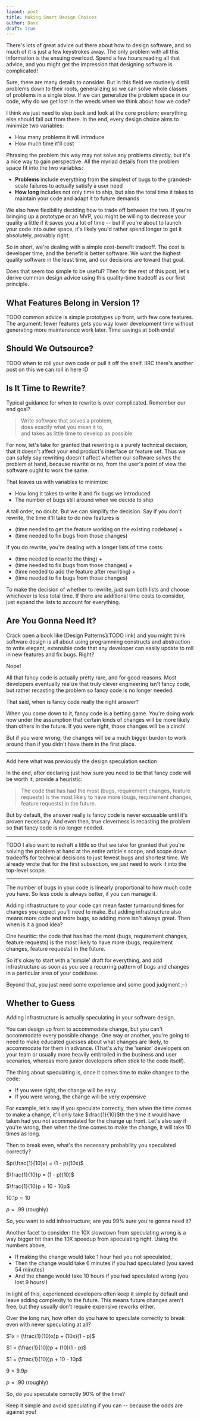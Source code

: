 ```yaml
---
layout: post
title: Making Smart Design Choices
author: Dave
draft: true
---
```


There's lots of great advice out there about how to design software, and so much of it is just a few keystrokes away.
The only problem with all this information is the ensuing overload.
Spend a few hours reading all that advice, and you might get the impression that designing software is complicated!

Sure, there are many details to consider.
But in this field we routinely distill problems down to their roots, generalizing so we can solve whole classes of problems in a single blow.
If we can generalize the problem space in our code, why do we get lost in the weeds when we think about how we code?

I think we just need to step back and look at the core problem; everything else should fall out from there.
In the end, every design choice aims to minimize two variables:

* How many problems it will introduce
* How much time it'll cost

Phrasing the problem this way may not solve any problems directly, but it's a nice way to gain perspective.
All the myriad details from the problem space fit into the two variables:

* **Problems** include everything from the simplest of bugs to the grandest-scale failures to actually satisfy a user need
* **How long** includes not only time to ship, but also the total time it takes to maintain your code and adapt it to future demands

We also have flexibility deciding how to trade off between the two.
If you're bringing up a prototype or an MVP, you might be willing to decrease your quality a little if it saves you a lot of time -- but if you're about to launch your code into outer space, it's likely you'd rather spend longer to get it absolutely, provably right.

So in short, we're dealing with a simple cost-benefit tradeoff.
The cost is developer time, and the benefit is better software.
We want the highest quality software in the least time, and our decisions are toward that goal.

Does that seem too simple to be useful?
Then for the rest of this post, let's derive common design advice using this quality-time tradeoff as our first principle.

## What Features Belong in Version 1?

TODO common advice is simple prototypes up front, with few core features.
The argument: fewer features gets you way lower development time without generating more maintenance work later.
Time savings at both ends!

## Should We Outsource?

TODO when to roll your own code or pull it off the shelf.
IIRC there's another post on this we can roll in here :D

## Is It Time to Rewrite?

Typical guidance for when to rewrite is over-complicated.
Remember our end goal?

> Write software that solves a problem,<br>
> does exactly what you mean it to,<br>
> and takes as little time to develop as possible

For now, let's take for granted that rewriting is a purely technical decision, that it doesn't affect your end product's interface or feature set.
Thus we can safely say rewriting doesn't affect whether our software solves the problem at hand, because rewrite or no, from the user's point of view the software ought to work the same.

That leaves us with variables to minimize:

* How long it takes to write it and fix bugs we introduced
* The number of bugs still around when we decide to ship

A tall order, no doubt.
But we can simplify the decision.
Say if you don't rewrite, the time it'll take to do new features is 

* (time needed to get the feature working on the existing codebase) +
* (time needed to fix bugs from those changes)

If you do rewrite, you're dealing with a longer lists of time costs:

* (time needed to rewrite the thing) +
* (time needed to fix bugs from those changes) +
* (time needed to add the feature after rewriting) + 
* (time needed to fix bugs from those changes)

To make the decision of whether to rewrite, just sum both lists and choose whichever is less total time.
If there are additional time costs to consider, just expand the lists to account for everything.

## Are You Gonna Need It?

Crack open a book like [Design Patterns](TODO link) and you might think software design is all about using programming constructs and abstraction to write elegant, extensible code that any developer can easily update to roll in new features and fix bugs.
Right?

Nope!

All that fancy code is actually pretty rare, and for good reasons.
Most developers eventually realize that truly clever engineering isn't fancy code, but rather recasting the problem so fancy code is no longer needed.

That said, when is fancy code really the right answer?

When you come down to it, fancy code is a betting game.
You're doing work now under the assumption that certain kinds of changes will be more likely than others in the future.
If you were right, those changes will be a cinch!

But if you were wrong, the changes will be a much bigger burden to work around than if you didn't have them in the first place.

---

Add here what was previously the design speculation section

In the end, after declaring just how sure you need to be that fancy code will be worth it, provide a heuristic:

> The code that has had the most (bugs, requirement changes, feature requests) is the most likely to have more (bugs, requirement changes, feature requests) in the future.

But by default, the answer really is fancy code is never excusable until it's proven necessary.
And even then, true cleverness is recasting the problem so that fancy code is no longer needed.

---

TODO I also want to redraft a little so that we take for granted that you're solving the problem at hand at the entire article's scope, and scope down tradeoffs for technical decisions to just fewest bugs and shortest time. We already wrote that for the first subsection, we just need to work it into the top-level scope.

---

The number of bugs in your code is linearly proportional to how much code you have.
So less code is always better, if you can manage it.

Adding infrastructure to your code can mean faster turnaround times for changes you expect you'll need to make.
But adding infrastructure also means more code and more bugs, so adding more isn't always great.
Then when is it a good idea?

One heuritic: the code that has had the most (bugs, requirement changes, feature requests) is the most likely to have more (bugs, requirement changes, feature requests) in the future.

So it's okay to start with a 'simple' draft for everything, and add infrastructure as soon as you see a recurring pattern of bugs and changes in a particular area of your codebase.

Beyond that, you just need some experience and some good judgment ;-)

## Whether to Guess

Adding infrastructure is actually speculating in your software design.

You can design up front to accommodate change, but you can't accommodate every possible change.
One way or another, you're going to need to make educated guesses about what changes are likely, to accommodate for them in advance.
(That's why the 'senior' developers on your team or usually more heavily embroiled in the business and user scenarios, whereas more junior developers often stick to the code itself).

The thing about speculating is, once it comes time to make changes to the code:

* If you were right, the change will be easy
* If you were wrong, the change will be very expensive

For example, let's say if you speculate correctly, then when the time comes to make a change, it'll only take $\frac{1}{10}$th the time it would have taken had you not acommodated for the change up front.
Let's also say if you're wrong, then when the time comes to make the change, it will take 10 times as long.

Then to break even, what's the necessary probability you speculated correctly?

$p(\frac{1}{10}x) = (1 - p)(10x)$

$\frac{1}{10}p = (1 - p)(10)$

$\frac{1}{10}p = 10 - 10p$

$10.1p = 10$

$p = .99$ (roughly)

So, you want to add infrastructure; are you 99% sure you're gonna need it?

Another facet to consider: the 10X slowdown from speculating wrong is a way bigger hit than the 10X speedup from speculating right.
Using the numbers above,

* If making the change would take 1 hour had you not speculated,
* Then the change would take 6 minutes if you had speculated (you saved 54 minutes)
* And the change would take 10 hours if you had speculated wrong (you lost 9 hours!)

In light of this, experienced developers often keep it simple by default and leave adding complexity to the future.
This means future changes aren't free, but they usually don't require expensive reworks either.

Over the long run, how often do you have to speculate correctly to break even with never speculating at all?

$1x = (\frac{1}{10}x)p + (10x)(1 - p)$

$1 = (\frac{1}{10})p + (10)(1 - p)$

$1 = (\frac{1}{10})p + 10 - 10p$

$9 = 9.9p$

$p = .90$ (roughly)

So, do you speculate correctly 90% of the time?

Keep it simple and avoid speculating if you can -- because the odds are against you!


